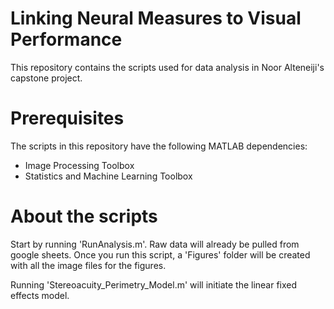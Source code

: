 # Linking Neural Measures to Visual Performance
 
This repository contains the scripts used for data analysis in Noor Alteneiji's capstone project. 

# Prerequisites 
The scripts in this repository have the following MATLAB dependencies:
- Image Processing Toolbox
- Statistics and Machine Learning Toolbox 

# About the scripts 
Start by running 'RunAnalysis.m'. Raw data will already be pulled from google sheets. 
Once you run this script, a 'Figures' folder will be created with all the image files for the figures. 

Running 'Stereoacuity_Perimetry_Model.m' will initiate the linear fixed effects model.
